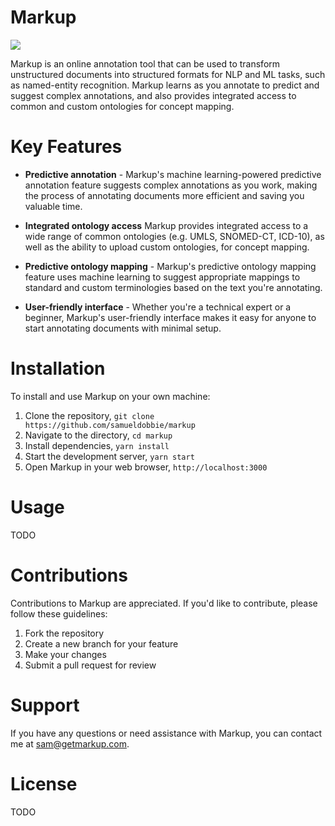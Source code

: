 # Markup

![](https://markup-storage.s3.eu-west-2.amazonaws.com/annotate.png)

Markup is an online annotation tool that can be used to transform unstructured documents into structured formats for NLP and ML tasks, such as named-entity recognition. Markup learns as you annotate to predict and suggest complex annotations, and also provides integrated access to common and custom ontologies for concept mapping.

# Key Features

- **Predictive annotation** - Markup's machine learning-powered predictive annotation feature suggests complex annotations as you work, making the process of annotating documents more efficient and saving you valuable time.

- **Integrated ontology access** Markup provides integrated access to a wide range of common ontologies (e.g. UMLS, SNOMED-CT, ICD-10), as well as the ability to upload custom ontologies, for concept mapping.

- **Predictive ontology mapping** - Markup's predictive ontology mapping feature uses machine learning to suggest appropriate mappings to standard and custom terminologies based on the text you're annotating.

- **User-friendly interface** - Whether you're a technical expert or a beginner, Markup's user-friendly interface makes it easy for anyone to start annotating documents with minimal setup.

# Installation

To install and use Markup on your own machine:

1. Clone the repository, `git clone https://github.com/samueldobbie/markup`
1. Navigate to the directory, `cd markup`
1. Install dependencies, `yarn install`
1. Start the development server, `yarn start`
1. Open Markup in your web browser, `http://localhost:3000`

# Usage

TODO

# Contributions

Contributions to Markup are appreciated. If you'd like to contribute, please follow these guidelines:

1. Fork the repository
1. Create a new branch for your feature
1. Make your changes
1. Submit a pull request for review

# Support

If you have any questions or need assistance with Markup, you can contact me at [sam@getmarkup.com](mailto:sam@getmarkup.com).

# License

TODO

